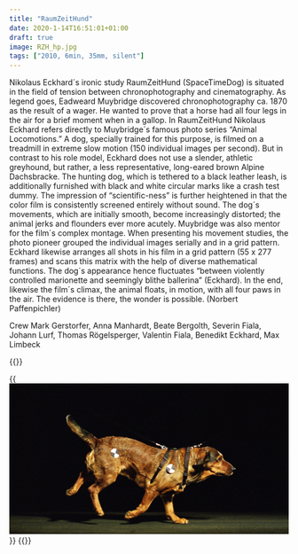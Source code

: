 ```yaml
---
title: "RaumZeitHund"
date: 2020-1-14T16:51:01+01:00
draft: true
image: RZH_hp.jpg
tags: ["2010, 6min, 35mm, silent"]
---
```


Nikolaus Eckhard´s ironic study RaumZeitHund (SpaceTimeDog) is situated in the field of tension between chronophotography and cinematography. 
As legend goes, Eadweard Muybridge discovered chronophotography ca. 1870 as the result of a wager. He wanted to prove that a horse had all four legs in the air for a brief moment when in a gallop. In RaumZeitHund Nikolaus Eckhard refers directly to Muybridge´s famous photo series “Animal Locomotions.” A dog, specially trained for this purpose, is filmed on a treadmill in extreme slow motion (150 individual images per second). But in contrast to his role model, Eckhard does not use a slender, athletic greyhound, but rather, a less representative, long-eared brown Alpine Dachsbracke. The hunting dog, which is tethered to a black leather leash, is additionally furnished with black and white circular marks like a crash test dummy. The impression of “scientific-ness” is further heightened in that the color film is consistently screened entirely without sound.
The dog´s movements, which are initially smooth, become increasingly distorted; the animal jerks and flounders ever more acutely. Muybridge was also mentor for the film´s complex montage. When presenting his movement studies, the photo pioneer grouped the individual images serially and in a grid pattern. Eckhard likewise arranges all shots in his film in a grid pattern (55 x 277 frames) and scans this matrix with the help of diverse mathematical functions. The dog´s appearance hence fluctuates “between violently controlled marionette and seemingly blithe ballerina” (Eckhard). In the end, likewise the film´s climax, the animal floats, in motion, with all four paws in the air. The evidence is there, the wonder is possible. (Norbert Paffenpichler)

Crew
Mark Gerstorfer, Anna Manhardt, Beate Bergolth, Severin Fiala, Johann Lurf, Thomas Rögelsperger, Valentin Fiala, Benedikt Eckhard, Max Limbeck 

{{<space>}}

  {{<img src=RZH_hp.jpg alt="alt text" >}}
{{</figure >}}